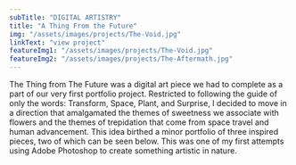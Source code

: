 ```yaml
---
subTitle: "DIGITAL ARTISTRY" 
title: "A Thing From the Future"
img: "/assets/images/projects/The-Void.jpg"
linkText: "view project"
featureImg1: "/assets/images/projects/The-Void.jpg"
featureImg2: "/assets/images/projects/The-Aftermath.jpg"
---
```

The Thing from The Future was a digital art piece we had to complete as a part of our very first portfolio project. Restricted to following the guide of only the words: Transform, Space, Plant, and Surprise, I decided to move in a direction that amalgamated the themes of sweetness we associate with flowers and the themes of trepidation that come from space travel and human advancement. This idea birthed a minor portfolio of three inspired pieces, two of which can be seen below. This was one of my first attempts using Adobe Photoshop to create something artistic in nature.